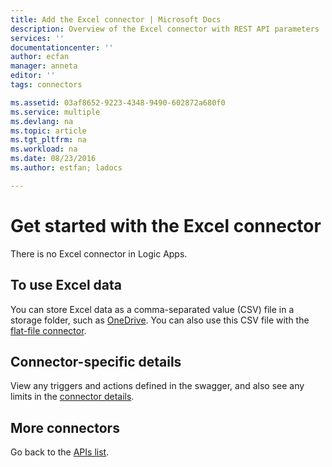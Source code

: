 ```yaml
---
title: Add the Excel connector | Microsoft Docs
description: Overview of the Excel connector with REST API parameters
services: ''
documentationcenter: ''
author: ecfan
manager: anneta
editor: ''
tags: connectors

ms.assetid: 03af8652-9223-4348-9490-602872a680f0
ms.service: multiple
ms.devlang: na
ms.topic: article
ms.tgt_pltfrm: na
ms.workload: na
ms.date: 08/23/2016
ms.author: estfan; ladocs

---
```

# Get started with the Excel connector
There is no Excel connector in Logic Apps. 

## To use Excel data
You can store Excel data as a comma-separated value (CSV) file in a storage folder, such as [OneDrive](connectors-create-api-onedrive.md). You can also use this CSV file with the [flat-file connector](../logic-apps/logic-apps-enterprise-integration-flatfile.md).

## Connector-specific details

View any triggers and actions defined in the swagger, and also see any limits in the [connector details](/connectors/excel/).

## More connectors
Go back to the [APIs list](apis-list.md).